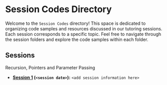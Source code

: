 # Session Codes Directory

Welcome to the `Session Codes` directory! This space is dedicated to organizing code samples and resources discussed in our tutoring sessions. Each session corresponds to a specific topic. Feel free to navigate through the session folders and explore the code samples within each folder.

## Sessions
Recursion, Pointers and Parameter Passing
- **[Session 1](./Session%201%3A%20%28Recursion,%20Pointers%20and%20Parameter%20Passing%29) (`<session date>`):** `<add session information here>`
